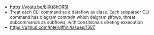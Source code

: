 - https://youtu.be/biiXt8hORSI
- Treat each CLI command as a dataflow as class. Each subparser CLI command has diagram commdn which daigram slfowo, threat subcommands as subflows, with consitiionals direting exxecution
- https://github.com/intel/dffml/issues/1387